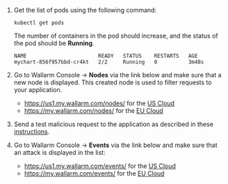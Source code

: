1. Get the list of pods using the following command:

    ```
    kubectl get pods
    ```

    The number of containers in the pod should increase, and the status of the pod should be **Running**.

    ```
    NAME                       READY   STATUS    RESTARTS   AGE
    mychart-856f957bbd-cr4kt   2/2     Running   0          3m48s
    ```
2. Go to Wallarm Console → **Nodes** via the link below and make sure that a new node is displayed. This created node is used to filter requests to your application.
    * https://us1.my.wallarm.com/nodes/ for the [US Cloud](../../../about-wallarm/overview.md#us-cloud)
    * https://my.wallarm.com/nodes/ for the [EU Cloud](../../../about-wallarm/overview.md#eu-cloud)
3. Send a test malicious request to the application as described in these [instructions](../../../admin-en/installation-check-operation-en.md#2-run-a-test-attack).
4. Go to Wallarm Console → **Events** via the link below and make sure that an attack is displayed in the list:
    * https://us1.my.wallarm.com/events/ for the [US Cloud](../../../about-wallarm/overview.md#us-cloud)
    * https://my.wallarm.com/events/ for the [EU Cloud](../../../about-wallarm/overview.md#eu-cloud)